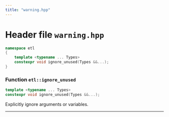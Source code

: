```yaml
---
title: "warning.hpp"
---
```


# Header file `warning.hpp`

``` cpp
namespace etl
{
    template <typename ... Types>
    constexpr void ignore_unused(Types &&...);
}
```

### Function `etl::ignore_unused`

``` cpp
template <typename ... Types>
constexpr void ignore_unused(Types &&...);
```

Explicitly ignore arguments or variables.

-----
